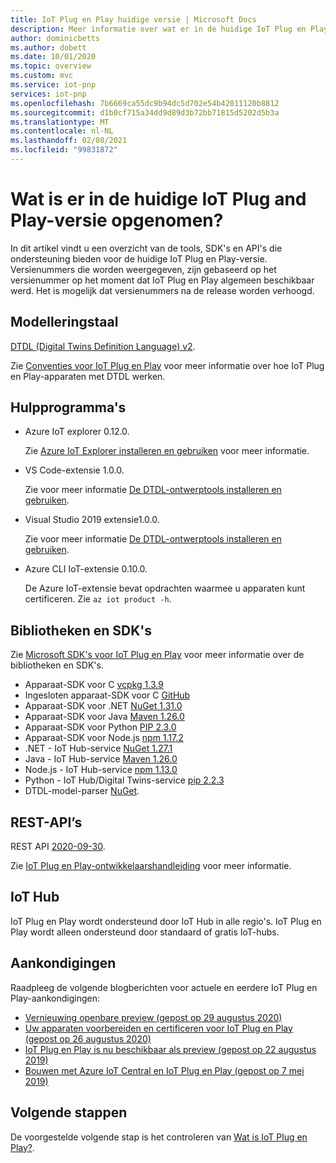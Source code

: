 ```yaml
---
title: IoT Plug en Play huidige versie | Microsoft Docs
description: Meer informatie over wat er in de huidige IoT Plug en Play-versie is opgenomen.
author: dominicbetts
ms.author: dobett
ms.date: 10/01/2020
ms.topic: overview
ms.custom: mvc
ms.service: iot-pnp
services: iot-pnp
ms.openlocfilehash: 7b6669ca55dc9b94dc5d702e54b42011120b8812
ms.sourcegitcommit: d1b0cf715a34dd9d89d3b72bb71815d5202d5b3a
ms.translationtype: MT
ms.contentlocale: nl-NL
ms.lasthandoff: 02/08/2021
ms.locfileid: "99831872"
---
```

# <a name="what-is-in-the-current-iot-plug-and-play-release"></a>Wat is er in de huidige IoT Plug and Play-versie opgenomen?

In dit artikel vindt u een overzicht van de tools, SDK's en API's die ondersteuning bieden voor de huidige IoT Plug en Play-versie. Versienummers die worden weergegeven, zijn gebaseerd op het versienummer op het moment dat IoT Plug en Play algemeen beschikbaar werd. Het is mogelijk dat versienummers na de release worden verhoogd.

## <a name="modeling-language"></a>Modelleringstaal

[DTDL (Digital Twins Definition Language) v2](https://github.com/Azure/opendigitaltwins-dtdl).

Zie [Conventies voor IoT Plug en Play](concepts-convention.md) voor meer informatie over hoe IoT Plug en Play-apparaten met DTDL werken.

## <a name="tools-and-utilities"></a>Hulpprogramma's

- Azure IoT explorer 0.12.0.

    Zie [Azure IoT Explorer installeren en gebruiken](howto-use-iot-explorer.md) voor meer informatie.

- VS Code-extensie 1.0.0.

    Zie voor meer informatie [De DTDL-ontwerptools installeren en gebruiken](howto-use-dtdl-authoring-tools.md).

- Visual Studio 2019 extensie1.0.0.

    Zie voor meer informatie [De DTDL-ontwerptools installeren en gebruiken](howto-use-dtdl-authoring-tools.md).

- Azure CLI IoT-extensie 0.10.0.

    De Azure IoT-extensie bevat opdrachten waarmee u apparaten kunt certificeren. Zie `az iot product -h`.

## <a name="libraries-and-sdks"></a>Bibliotheken en SDK's

Zie [Microsoft SDK's voor IoT Plug en Play](libraries-sdks.md) voor meer informatie over de bibliotheken en SDK's.

- Apparaat-SDK voor C [vcpkg 1.3.9](https://github.com/Azure/azure-iot-sdk-c/blob/master/doc/setting_up_vcpkg.md)
- Ingesloten apparaat-SDK voor C [GitHub](https://github.com/Azure/azure-sdk-for-c/)
- Apparaat-SDK voor .NET [NuGet 1.31.0](https://www.nuget.org/packages/Microsoft.Azure.Devices.Client)
- Apparaat-SDK voor Java [Maven 1.26.0](https://mvnrepository.com/artifact/com.microsoft.azure.sdk.iot/iot-device-client)
- Apparaat-SDK voor Python [PIP 2.3.0](https://pypi.org/project/azure-iot-device/)
- Apparaat-SDK voor Node.js [npm 1.17.2](https://www.npmjs.com/package/azure-iot-device)
- .NET - IoT Hub-service [NuGet 1.27.1](https://www.nuget.org/packages/Microsoft.Azure.Devices )
- Java - IoT Hub-service [Maven 1.26.0](https://mvnrepository.com/artifact/com.microsoft.azure.sdk.iot/iot-service-client/1.26.0)
- Node.js - IoT Hub-service [npm 1.13.0](https://www.npmjs.com/package/azure-iothub)
- Python - IoT Hub/Digital Twins-service [pip 2.2.3](https://pypi.org/project/azure-iot-hub)
- DTDL-model-parser [NuGet](https://www.nuget.org/packages/Microsoft.Azure.DigitalTwins.Parser).

## <a name="rest-apis"></a>REST-API’s

REST API [2020-09-30](/rest/api/iothub).

Zie [IoT Plug en Play-ontwikkelaarshandleiding](concepts-developer-guide-service.md) voor meer informatie.

## <a name="iot-hub"></a>IoT Hub

IoT Plug en Play wordt ondersteund door IoT Hub in alle regio's. IoT Plug en Play wordt alleen ondersteund door standaard of gratis IoT-hubs.

## <a name="announcements"></a>Aankondigingen

Raadpleeg de volgende blogberichten voor actuele en eerdere IoT Plug en Play-aankondigingen:

- [Vernieuwing openbare preview (gepost op 29 augustus 2020)](https://techcommunity.microsoft.com/t5/internet-of-things/add-quot-plug-and-play-quot-to-your-iot-solutions/ba-p/1548531)
- [Uw apparaten voorbereiden en certificeren voor IoT Plug en Play (gepost op 26 augustus 2020)](https://azure.microsoft.com/blog/prepare-and-certify-your-devices-for-iot-plug-and-play/)
- [IoT Plug en Play is nu beschikbaar als preview (gepost op 22 augustus 2019)](https://azure.microsoft.com/blog/iot-plug-and-play-is-now-available-in-preview/)
- [Bouwen met Azure IoT Central en IoT Plug en Play (gepost op 7 mei 2019)](https://azure.microsoft.com/blog/build-with-azure-iot-central-and-iot-plug-and-play/)

## <a name="next-steps"></a>Volgende stappen

De voorgestelde volgende stap is het controleren van [Wat is IoT Plug en Play?](overview-iot-plug-and-play.md).